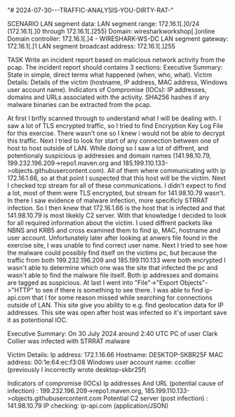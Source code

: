 "# 2024-07-30---TRAFFIC-ANALYSIS-YOU-DIRTY-RAT-" 

SCENARIO
LAN segment data:
  LAN segment range:  172.16.1[.]0/24 (172.16.1[.]0 through 172.16.1[.]255)
  Domain:  wiresharkworkshop[.]online
  Domain controller:  172.16.1[.]4 - WIRESHARK-WS-DC
  LAN segment gateway:  172.16.1[.]1
  LAN segment broadcast address:  172.16.1[.]255

TASK
  Write an incident report based on malicious network activity from the pcap.
  The incident report should contains 3 sections:
    Executive Summary: State in simple, direct terms what happened (when, who, what).
    Victim Details: Details of the victim (hostname, IP address, MAC address, Windows user account name).
    Indicators of Compromise (IOCs): IP addresses, domains and URLs associated with the activity.  SHA256 hashes if any malware binaries can be extracted from the pcap.
  
At first I brifly scanned through to understand what I will be dealing with. I saw a lot of TLS encrypted traffic, so I tried to find Encryption Key Log File for this exercise. There wasn't one so I knew i would not be able to decrypt this traffic. Next I tried to look for start of any connection between one of host to host outside of LAN. While doing so I saw a lot of diffrent, and potentionaly suspicious ip addresses and domain names (141.98.10.79, 199.232.196.209->repo1.maven.org and 185.199.110.133->objects.githubusercontent.com). All of them where communicating with ip 172.16.1.66, so at that point I suspected that this host will be the victim. Next I checked tcp stream for all of these communications. I didn't expect to find a lot, most of them were TLS encrypted, but stream for 141.98.10.79 wasn't. In there I saw evidence of malware infection, more specificly STRRAT infection. So I then knew that 172.16.1.66 is the host that is infected and that 141.98.10.79 is most likekly C2 server. With that knowledge I decided to look for all required information about the victim. I used diffrent packets like NBNS and KRB5 and cross examined them to find ip, MAC, hostname and user account. Unfortunately later after looking at anwers file found in the exercise site, I was unable to find correct user name. Next I tried to see how the malware could possibly find itself on the victims pc, but because the traffic from both 199.232.196.209 and 185.199.110.133 were both encrypted I wasn't able to determine which one was the site that infected the pc and wasn't able to find the malware file itself. Both ip addresses and domains are tagged as suspicious. At last I went into "File"->"Export Objects"->"HTTP" to see if there is something to see there. I was able to find ip-api.com that I for some reason missed while searching for connections outside of LAN. This site give you ability to e.g. find geolocation data for IP addresses. This site was open after host was infected so it's important save it as potentional IOC.

Executive Summary:
On 30 July 2024 around 2:40 UTC PC of user Clark Collier was infected with STRRAT malware

Victim Details:
Ip address: 172.1.16.66
Hostname: DESKTOP-SKBR25F
MAC address: 00:1e:64:ec:f3:08
Windows user account name: ccollier (previously I incorrectly wrote desktop-skbr25f)

Indicators of compromise (IOCs)
Ip addresses And URL (potential cause of infection) : 199.232.196.209->repo1.maven.org, 185.199.110.133->objects.githubusercontent.com
Potential C2 server (post infection) : 141.98.10.79
IP checking: ip-api.com (application/JSON)


